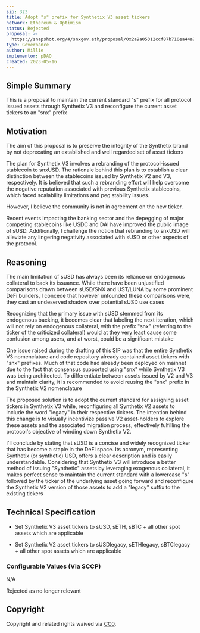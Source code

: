 ```yaml
---
sip: 323
title: Adopt "s" prefix for Synthetix V3 asset tickers
network: Ethereum & Optimism
status: Rejected
proposal: >-
  https://snapshot.org/#/snxgov.eth/proposal/0x2a9a05312ccf87b710ea44a25a0da9c1540cdee98fda2c81d25c5f9be43b98cb
type: Governance
author: Millie
implementor: pDAO
created: 2023-05-16
---
```


<!--You can leave these HTML comments in your merged SIP and delete the visible duplicate text guides, they will not appear and may be helpful to refer to if you edit it again. This is the suggested template for new SIPs. Note that an SIP number will be assigned by an editor. When opening a pull request to submit your SIP, please use an abbreviated title in the filename, `sip-draft_title_abbrev.md`. The title should be 44 characters or less.-->

## Simple Summary

<!--"If you can't explain it simply, you don't understand it well enough." Simply describe the outcome the proposed changes intends to achieve. This should be non-technical and accessible to a casual community member.-->

This is a proposal to maintain the current standard "s" prefix for all protocol issued assets through Synthetix V3 and reconfigure the current asset tickers to an "snx" prefix

## Motivation

<!--This is the problem statement. This is the *why* of the SIP. It should clearly explain *why* the current state of the protocol is inadequate.  It is critical that you explain *why* the change is needed, if the SIP proposes changing how something is calculated, you must address *why* the current calculation is inaccurate or wrong. This is not the place to describe how the SIP will address the issue!-->

The aim of this proposal is to preserve the integrity of the Synthetix brand by not deprecating an extablished and well regarded set of asset tickers

The plan for Synthetix V3 involves a rebranding of the protocol-issued stablecoin to snxUSD. The rationale behind this plan is to establish a clear distinction between the stablecoins issued by Synthetix V2 and V3, respectively. It is believed that such a rebranding effort will help overcome the negative reputation associated with previous Synthetix stablecoins, which faced scalability limitations and peg stability issues.

However, I believe the community is not in agreement on the new ticker. 

Recent events impacting the banking sector and the depegging of major competing stablecoins like USDC and DAI have improved the public image of sUSD. Additionally, I challenge the notion that rebranding to snxUSD will alleviate any lingering negativity associated with sUSD or other aspects of the protocol.

## Reasoning 

The main limitation of sUSD has always been its reliance on endogenous collateral to back its issuance. While there have been unjustified comparisons drawn between sUSD/SNX and UST/LUNA by some prominent DeFi builders, I concede that however unfounded these comparisons were, they cast an undeserved shadow over potential sUSD use cases 

Recognizing that the primary issue with sUSD stemmed from its endogenous backing, it becomes clear that labeling the next iteration, which will not rely on endogenous collateral, with the prefix "snx" (referring to the ticker of the criticized collateral) would at they very least cause some confusion among users, and at worst, could be a significant mistake

One issue raised during the drafting of this SIP was that the entire Synthetix V3 nomenclature and code repository already contained asset tickers with "snx" prefixes. Much of that code had already been deployed on mainnet due to the fact that consensus supported using "snx" while Synthetix V3 was being architected. To differentiate between assets issued by V2 and V3 and maintain clarity, it is recommended to avoid reusing the "snx" prefix in the Synthetix V2 nomenclature

The proposed solution is to adopt the current standard for assigning asset tickers in Synthetix V3 while, reconfiguring all Synthetix V2 assets to include the word "legacy" in their respective tickers. The intention behind this change is to visually incentivize passive V2 asset-holders to explore these assets and the associated migration process, effectively fulfilling the protocol's objective of winding down Synthetix V2.

I'll conclude by stating that sUSD is a concise and widely recognized ticker that has become a staple in the DeFi space. Its acronym, representing Synthetix (or synthetic) USD, offers a clear description and is easily understandable. Considering that Synthetix V3 will introduce a better method of issuing "Synthetic" assets by leveraging exogenous collateral, it makes perfect sense to maintain the current standard with a lowercase "s" followed by the ticker of the underlying asset going forward and reconfigure the Synthetix V2 version of those assets to add a "legacy" suffix to the existing tickers

## Technical Specification

- Set Synthetix V3 asset tickers to sUSD, sETH, sBTC + all other spot assets which are applicable 
  
- Set Synthetix V2 asset tickers to sUSDlegacy, sETHlegacy, sBTClegacy + all other spot assets which are applicable


### Configurable Values (Via SCCP)

<!--Please list all values configurable via SCCP under this implementation.-->

N/A

Rejected as no longer relevant

## Copyright

Copyright and related rights waived via [CC0](https://creativecommons.org/publicdomain/zero/1.0/).
